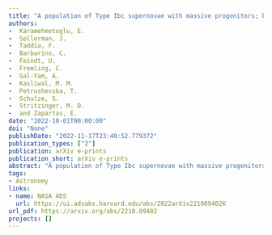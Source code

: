 ```yaml
---
title: "A population of Type Ibc supernovae with massive progenitors; broad lightcurves not uncommon in (i)PTF"
authors:
-  Karamehmetoglu, E.
-  Sollerman, J.
-  Taddia, F.
-  Barbarino, C.
-  Feindt, U.
-  Fremling, C.
-  Gal-Yam, A.
-  Kasliwal, M. M.
-  Petrushevska, T.
-  Schulze, S.
-  Stritzinger, M. D.
-  and Zapartas, E.
date: "2022-10-01T00:00:00"
doi: "None"
publishDate: "2022-11-17T23:40:52.779372"
publication_types: ["2"]
publication: arXiv e-prints
publication_short: arXiv e-prints
abstract: "A population of Type Ibc supernovae with massive progenitors; broad lightcurves not uncommon in (i)PTF"
tags:
- Astronomy
links:
- name: NASA ADS
  url: https://ui.adsabs.harvard.edu/abs/2022arXiv221009402K
url_pdf: https://arxiv.org/abs/2210.09402
projects: []
---
```

